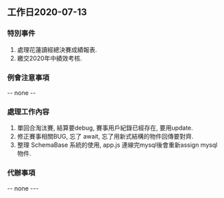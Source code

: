 ## 工作日2020-07-13
### 特別事件
1. 處理花蓮讀經總決賽成績報表.
1. 繳交2020年中績效考核.

### 例會注意事項
-- none --

### 處理工作內容
1. 單回合淘汰賽, 結算要debug, 賽事用戶紀錄已經存在, 要用update.
1. 修正賽事相關BUG, 忘了 await, 忘了用新式結構的物件回傳要對齊.
1. 整理 SchemaBase 系統的使用, app.js 連線完mysql後會重新assign mysql物件.

### 代辦事項
-- none ---